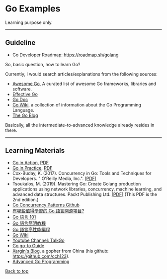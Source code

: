 # Go Examples

Learning purpose only.

---

## Guideline

- Go Developer Roadmap: https://roadmap.sh/golang

So, basic question, how to learn Go?

Currently, I would search articles/explanations from the following sources:

- [Awesome Go](https://github.com/avelino/awesome-go), A curated list of awesome Go frameworks, libraries and software.
- [Effective Go](https://go.dev/doc/effective_go)
- [Go Doc](https://go.dev/doc/)
- [Go Wiki](https://github.com/golang/go/wiki), a collection of information about the Go Programming Language.
- [The Go Blog](https://go.dev/blog/)

Basically, all the intermediate-to-advanced knowledge already resides in there.

---

## Learning Materials

- [Go in Action](https://www.oreilly.com/library/view/go-in-action/9781617291784/#:~:text=Go%20in%20Action%20is%20for,and%20idiomatic%20view%20of%20Go.), [PDF](https://pepa.holla.cz/wp-content/uploads/2016/10/Go-in-Action.pdf)
- [Go in Practice](https://www.oreilly.com/library/view/go-in-practice/9781633430075/), [PDF](https://pepa.holla.cz/wp-content/uploads/2016/10/Go-in-Practice.pdf)
- Cox-Buday, K. (2017). Concurrency in Go: Tools and Techniques for Developers. " O'Reilly Media, Inc.". [[PDF]](https://github.com/chapin666/books/blob/master/golang/Concurrency-in-Go.pdf)
- Tsoukalos, M. (2019). Mastering Go: Create Golang production applications using network libraries, concurrency, machine learning, and advanced data structures. Packt Publishing Ltd. [[PDF]](https://edu.anarcho-copy.org/Programming%20Languages/Go/Mastering_Go_Create_Golang_production_applications_using_network.pdf) (This PDF is the 2nd edition.)
- [Go Concurrency Patterns Github](https://github.com/lotusirous/go-concurrency-patterns)
- [有哪些值得學習的 Go 語言開源項目?](https://www.zhihu.com/question/20801814/answer/1534555951)
- [Go 語言 101](https://gfw.go101.org/article/101.html)
- [Go 語言簡明教程](https://geektutu.com/post/quick-golang.html)
- [Go 語言高性能編程](https://geektutu.com/post/high-performance-go.html)
- [Go Wiki](https://github.com/golang/go/wiki)
- [Youtube Channel: TalkGo](https://www.youtube.com/c/talkgo_night)
- [Go go-to Guide](https://yourbasic.org/golang/)
- [Xargin's Blog](https://xargin.com/), a gopher from China (his github: https://github.com/cch123).
- [Advanced Go Programming](https://github.com/chai2010/advanced-go-programming-book)

[Back to top](#go-examples)
